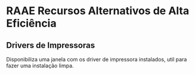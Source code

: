 # RAAE Recursos Alternativos de Alta Eficiência

## Drivers de Impressoras

Disponibiliza uma janela com os driver de impressora instalados, util para fazer uma instalação limpa.
